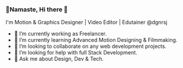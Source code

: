 ### 🙏Namaste, Hi there 👋
I'm Motion & Graphics Designer | Video Editor | Edutainer @dgnrsj
- 🔭 I’m currently working as Freelancer.
- 🌱 I’m currently learning Advanced Motion Designing & Filmmaking.
- 👯 I’m looking to collaborate on any web development projects.
- 🤔 I’m looking for help with full Stack Development.
- 💬 Ask me about Design, Dev & Tech.
<!--
**designerSJ75/designerSJ75** is a ✨ _special_ ✨ repository because its `README.md` (this file) appears on your GitHub profile.

Here are some ideas to get you started:

- 🔭 I’m currently working on ...
- 🌱 I’m currently learning ...
- 👯 I’m looking to collaborate on ...
- 🤔 I’m looking for help with ...
- 💬 Ask me about ...
- 📫 How to reach me: ...
- 😄 Pronouns: ...
- ⚡ Fun fact: ...
-->
